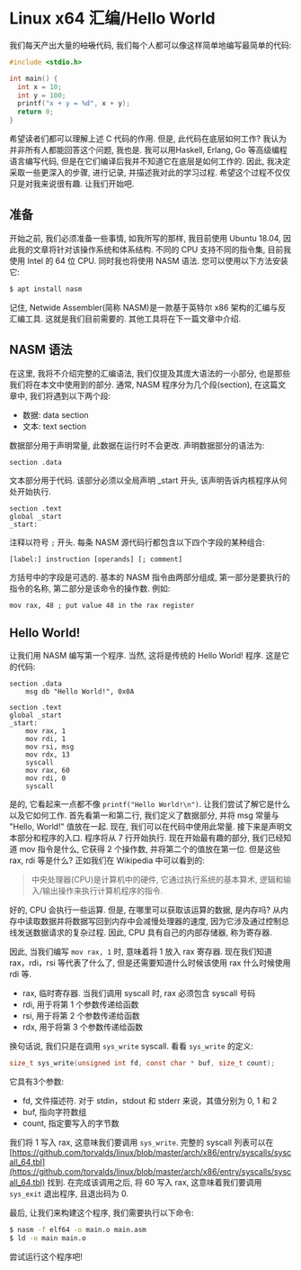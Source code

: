 # Linux x64 汇编/Hello World

我们每天产出大量的<del>垃圾</del>代码, 我们每个人都可以像这样简单地编写最简单的代码:

```c
#include <stdio.h>

int main() {
  int x = 10;
  int y = 100;
  printf("x + y = %d", x + y);
  return 0;
}
```

希望读者们都可以理解上述 C 代码的作用. 但是, 此代码在底层如何工作? 我认为并非所有人都能回答这个问题, 我也是. 我可以用Haskell, Erlang, Go 等高级编程语言编写代码, 但是在它们编译后我并不知道它在底层是如何工作的. 因此, 我决定采取一些更深入的步骤, 进行记录, 并描述我对此的学习过程. 希望这个过程不仅仅只是对我来说很有趣. 让我们开始吧.

## 准备

开始之前, 我们必须准备一些事情, 如我所写的那样, 我目前使用 Ubuntu 18.04, 因此我的文章将针对该操作系统和体系结构. 不同的 CPU 支持不同的指令集, 目前我使用 Intel 的 64 位 CPU. 同时我也将使用 NASM 语法. 您可以使用以下方法安装它:

```sh
$ apt install nasm
```

记住, Netwide Assembler(简称 NASM)是一款基于英特尔 x86 架构的汇编与反汇编工具. 这就是我们目前需要的. 其他工具将在下一篇文章中介绍.

## NASM 语法

在这里, 我将不介绍完整的汇编语法, 我们仅提及其庞大语法的一小部分, 也是那些我们将在本文中使用到的部分. 通常, NASM 程序分为几个段(section), 在这篇文章中, 我们将遇到以下两个段:

* 数据: data section
* 文本: text section

数据部分用于声明常量, 此数据在运行时不会更改. 声明数据部分的语法为:

```text
section .data
```

文本部分用于代码. 该部分必须以全局声明 _start 开头, 该声明告诉内核程序从何处开始执行.

```text
section .text
global _start
_start:
```

注释以符号 `;` 开头. 每条 NASM 源代码行都包含以下四个字段的某种组合:

```text
[label:] instruction [operands] [; comment]
```

方括号中的字段是可选的. 基本的 NASM 指令由两部分组成, 第一部分是要执行的指令的名称, 第二部分是该命令的操作数. 例如:

```text
mov rax, 48 ; put value 48 in the rax register
```

## Hello World!

让我们用 NASM 编写第一个程序. 当然, 这将是传统的 Hello World! 程序. 这是它的代码:

```text
section .data
    msg db "Hello World!", 0x0A

section .text
global _start
_start:
    mov rax, 1
    mov rdi, 1
    mov rsi, msg
    mov rdx, 13
    syscall
    mov rax, 60
    mov rdi, 0
    syscall
```

是的, 它看起来一点都不像 `printf("Hello World!\n")`. 让我们尝试了解它是什么以及它如何工作. 首先看第一和第二行, 我们定义了数据部分, 并将 msg 常量与 "Hello, World!" 值放在一起. 现在, 我们可以在代码中使用此常量. 接下来是声明文本部分和程序的入口. 程序将从 7 行开始执行. 现在开始最有趣的部分, 我们已经知道 mov 指令是什么, 它获得 2 个操作数, 并将第二个的值放在第一位. 但是这些 rax, rdi 等是什么? 正如我们在 Wikipedia 中可以看到的:

> 中央处理器(CPU)是计算机中的硬件, 它通过执行系统的基本算术, 逻辑和输入/输出操作来执行计算机程序的指令.

好的, CPU 会执行一些运算. 但是, 在哪里可以获取该运算的数据, 是内存吗? 从内存中读取数据并将数据写回到内存中会减慢处理器的速度, 因为它涉及通过控制总线发送数据请求的复杂过程. 因此, CPU 具有自己的内部存储器, 称为寄存器.

因此, 当我们编写 `mov rax, 1` 时, 意味着将 1 放入 rax 寄存器. 现在我们知道 rax，rdi，rsi 等代表了什么了, 但是还需要知道什么时候该使用 rax 什么时候使用 rdi 等.

- rax, 临时寄存器. 当我们调用 syscall 时, rax 必须包含 syscall 号码
- rdi, 用于将第 1 个参数传递给函数
- rsi, 用于将第 2 个参数传递给函数
- rdx, 用于将第 3 个参数传递给函数

换句话说, 我们只是在调用 `sys_write` syscall. 看看 `sys_write` 的定义:

```c
size_t sys_write(unsigned int fd, const char * buf, size_t count);
```

它具有3个参数:

- fd, 文件描述符. 对于 stdin，stdout 和 stderr 来说，其值分别为 0, 1 和 2
- buf, 指向字符数组
- count, 指定要写入的字节数

我们将 1 写入 rax, 这意味我们要调用 `sys_write`. 完整的 syscall 列表可以在 [https://github.com/torvalds/linux/blob/master/arch/x86/entry/syscalls/syscall_64.tbl](https://github.com/torvalds/linux/blob/master/arch/x86/entry/syscalls/syscall_64.tbl) 找到. 在完成该调用之后, 将 60 写入 rax, 这意味着我们要调用 `sys_exit` 退出程序, 且退出码为 0.

最后, 让我们来构建这个程序, 我们需要执行以下命令:

```sh
$ nasm -f elf64 -o main.o main.asm
$ ld -o main main.o
```

尝试运行这个程序吧!
